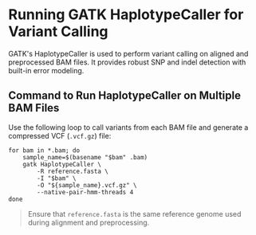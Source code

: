 # Running GATK HaplotypeCaller for Variant Calling

GATK's HaplotypeCaller is used to perform variant calling on aligned and preprocessed BAM files. It provides robust SNP and indel detection with built-in error modeling.

## Command to Run HaplotypeCaller on Multiple BAM Files

Use the following loop to call variants from each BAM file and generate a compressed VCF (`.vcf.gz`) file:

```
for bam in *.bam; do
    sample_name=$(basename "$bam" .bam)
    gatk HaplotypeCaller \
        -R reference.fasta \
        -I "$bam" \
        -O "${sample_name}.vcf.gz" \
        --native-pair-hmm-threads 4
done
```

> Ensure that `reference.fasta` is the same reference genome used during alignment and preprocessing.
